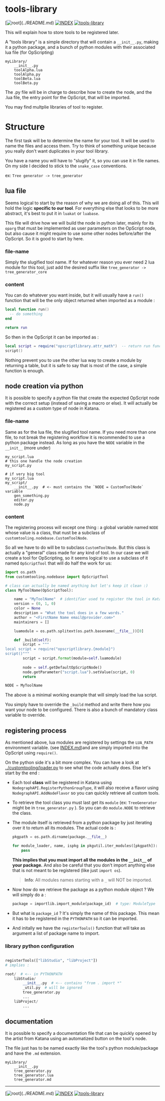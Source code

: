 # tools-library

[![root](https://img.shields.io/badge/back_to_root-536362?)](../README.md)
[![INDEX](https://img.shields.io/badge/index-blue?labelColor=blue)](INDEX.md)
[![tools-library](https://img.shields.io/badge/tools--library-fcb434)](tools-library.md)


This will explain how to store tools to be registered later.

A "tools library" is a simple directory that will contain a `__init__.py`,
making it a python package, and a bunch of python modules with
their associated lua file (for OpScripting)

```
myLibrary/
    __init__.py
    toolAlpha.lua
    toolAlpha.py
    toolBeta.lua
    toolBeta.py
```

The .py file will be in charge to describe how to create the node, and the .lua
file, the entry point for the OpScript, that will be imported.

You may find multplie libraries of tool to register.


# Structure

The first task will be to determine the name for your tool. It will be used
to name the files and access them. Try to think of something unique because
you really don't want duplicates in your tool library.

You have a name you will have to "slugify" it, so you can use it in file names.
On my side I decided to stick to the `snake_case` conventions.

ex: `Tree generator -> tree_generator`

## lua file

Seems logical to start by the reason of why we are doing all of this. This
will hold the logic **specific to our tool**. For everything else that
looks to be more abstract, it's best to put it in `luakat` or `luabase`.

This file will drive how we will build the node in python later, mainly for
its `oparg` that must be implemented as user parameters on the OpScript node,
but also cause it might require to use some other nodes before/after the OpScript.
So it is good to start by here.

### file-name

Simply the slugified tool name. If for whatever reason you ever need 2 lua module
for this tool, just add the desired suffix like `tree_generator -> tree_generator_core`


### content

You can do whatever you want inside, but it will usually have a `run()` function
that will be the only object returned when imported as a module :

```lua
local function run()
  -- do something
end

return run
```

So then in the OpScript it can be imported as :

```lua
local script = require("opscriptlibrary.attr_math")  -- return run function
script()
```

Nothing prevent you to use the other lua way to create a module by returning
a table, but it is safe to say that is most of the case, a simple function is 
enough.


## node creation via python

It is possible to specify a python file that create the expected OpScript node
with the correct setup (instead of saving a macro or else). It will actually
be registered as a custom type of node in Katana.

### file-name

Same as for the lua file, the slugified tool name. If you need more than one
file, to not break the registering workflow it is recommended to use a python
package instead. As long as you have the `NODE` variable in the `__init__` 
(more under)

```shell
my_script.lua
# this one handle the node creation
my_script.py

# if very big tool
my_script.lua
my_script/
    __init__.py  # <- must contains the `NODE = CustomToolNode` variable
    gen_something.py
    editor.py
    node.py
```

### content

The registering process will except one thing : a global variable named `NODE`
whose value is a class, that nust be a subclass of `customtooling.nodebase.CustomToolNode`.

So all we have to do will be to subclass `CustomToolNode`. But this class is 
actually a "general" class made for any kind of tool. In our case we will
create a tool for OpScripting, so it seems logical to use a subclass of it
named `OpScriptTool` that will do half the work for us:

```python
import os.path
from customtooling.nodebase import OpScriptTool

# class can actually be named anything but let's keep it clean :)
class MyToolName(OpScriptTool):

    name = "MyToolName"  # identifier used to register the tool in Katana !
    version = (0, 1, 0)
    color = None
    description = "What the tool does in a few words."
    author = "<FirstName Name email@provider.com>"
    maintainers = []

    luamodule = os.path.splitext(os.path.basename(__file__))[0]

    def _build(self):
        script = """
local script = require("opscriptlibrary.{module}")
script()"""
        script = script.format(module=self.luamodule)
        
        node = self.getDefaultOpScriptNode()
        node.getParameter("script.lua").setValue(script, 0)
        return

NODE = MyToolName
```

The above is a minimal working example that will simply load the lua script.

You simply have to override the `_build` method and write there how you want
your node to be configured. There is also a bunch of mandatory class variable
to override.

## registering process

As mentioned above, lua modules are registered by settings the `LUA_PATH`
environment variable. (see [INDEX.md](INDEX.md))and are simply imported into
the OpScript using `require()`.

On the python side it's a bit more complex. You can have a look at 
[../customtooling/loader.py](../customtooling/loader.py) to see what the code
actually does. Else let's start by the end :

- Each tool **class** will be registered in Katana using `NodegraphAPI.RegisterPythonGroupType`,
it will also receive a flavor using `NodegraphAPI.AddNodeFlavor` so you can 
quickly retrieve all custom tools.

- To retrieve the tool class you must last get its `module` 
(ex: `TreeGenerator` might be in `tree_generator.py` ). 
So you can do `module.NODE` to retrieve the class.

- The module itself is retrieved from a python package by just iterating over
it to return all its modules. The actual code is :
    ```python
    pkgpath = os.path.dirname(package.__file__)
    
    for module_loader, name, ispkg in pkgutil.iter_modules([pkgpath]):
        pass
    ```
    **This implies that you must import all the modules in the `__init__` of your package.**
    And also be careful that you don't import anything else that is not meant
    to be registered (like just `import os`).

    > **Info**:
    > All modules names starting with a `_` will NOT be imported.

- Now how do we retrieve the package as a python module object ? We will simply
do a :
  ```python
  package = importlib.import_module(package_id)  # type: ModuleType
  ```

- But what is `package_id` ? It's simply the name of this package. This mean
it has to be registered in the `PYTHONPATH` so it can be imported.

- And initally we have the `registerTools()` function that will take as argument
a list of package name to import.

### library python configuration

```python

registerTools(["libStudio", "libProject"])
# implies :

root/  # <-- in PYTHONPATH
    libStudio/
        __init__.py  # <-- contains "from . import *"
        _util.py  # will be ignored
        tree_generator.py
        ...
    libProject/
        ...
```

## documentation

It is possible to specify a documentation file that can be quickly opened by
the artist from Katana using an automatized button on the tool's node.

The file just has to be named exactly like the tool's python module/package
and have the `.md` extension.

```
myLibrary/
    __init__.py
    tree_generator.py
    tree_generator.lua
    tree_generator.md
```

---

[![root](https://img.shields.io/badge/back_to_root-536362?)](../README.md)
[![INDEX](https://img.shields.io/badge/index-blue?labelColor=blue)](INDEX.md)
[![tools-library](https://img.shields.io/badge/tools--library-fcb434)](tools-library.md)

